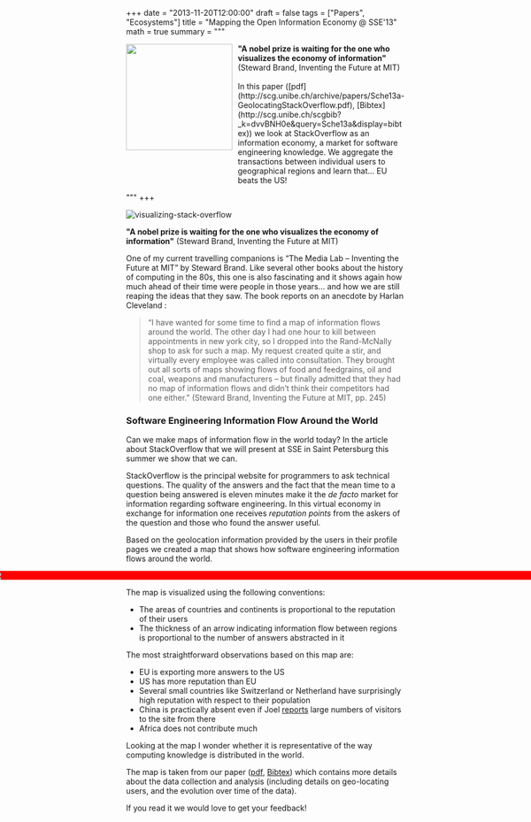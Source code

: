 +++
date = "2013-11-20T12:00:00"
draft = false
tags = ["Papers", "Ecosystems"]
title = "Mapping the Open Information Economy @ SSE'13"
math = true
summary = """

<img src=/img/stackoverflow-small.png style="box-shadow:none; float: left; width:192px; padding: 10px; padding-top:0px; margin-top: 0px; margin-left: 0px; padding-left: 0px; margin-bottom: 0px; border-width: 0px;" />
<div style="overflow:hidden; width: auto;">
<b>"A nobel prize is waiting for the one who visualizes the economy
of information"</b> (Steward Brand, Inventing the Future at MIT) 
<br/><br/>
In this paper ([pdf](http://scg.unibe.ch/archive/papers/Sche13a-GeolocatingStackOverflow.pdf), [Bibtex](http://scg.unibe.ch/scgbib?_k=dvvBNH0e&query=Sche13a&display=bibtex)) we look at StackOverflow as an information economy, a market for software engineering knowledge. We aggregate the transactions between individual users to geographical regions and learn that... EU beats the US! 
</div>


"""
+++

![visualizing-stack-overflow](/img/stackoverflow.png)

<b>"A nobel prize is waiting for the one who visualizes the economy
of information"</b> (Steward Brand, Inventing the Future at MIT) 

One of my current travelling companions is “The Media Lab – Inventing the Future at MIT” by Steward Brand. Like several other books about the history of computing in the 80s, this one is also fascinating and it shows again how much ahead of their time were people in those years… and how we are still reaping the ideas that they saw. The book reports on an anecdote by Harlan Cleveland :

> “I have wanted for some time to find a map of information flows around the world. The other day I had one hour to kill between appointments in new york city, so I dropped into the Rand-McNally shop to ask for such a map. My request created quite a stir, and virtually every employee was called into consultation. They brought out all sorts of maps showing flows of food and feedgrains, oil and coal, weapons and manufacturers – but finally admitted that they had no map of information flows and didn’t think their competitors had one either.” (Steward Brand, Inventing the Future at MIT, pp. 245)


### Software Engineering Information Flow Around the World
Can we make maps of information flow in the world today? In the article about StackOverflow that we will present at SSE in Saint Petersburg this summer we show that we can.

StackOverflow is the principal website for programmers to ask technical questions. The quality of the answers and the fact that the mean time to a question being answered is eleven minutes make it the *de facto* market for information regarding software engineering. In this virtual economy in exchange for information one receives *reputation points* from the askers of the question and those who found the answer useful.

Based on the geolocation information provided by the users in their profile pages we created a map that shows how software engineering information flows around the world. 

    
<div style="margin: 0 -48%; padding: 0 -48%; background-color: red;">
	<img src="/img/stackoverflow-full.png" />
</div>

The map is visualized using the following conventions: 

- The areas of countries and continents is proportional to the reputation of their users
- The thickness of an arrow indicating information flow between regions is proportional to the number of answers abstracted in it


The most straightforward observations based on this map are:

- EU is exporting more answers to the US
- US has more reputation than EU
- Several small countries like Switzerland or Netherland have surprisingly high reputation with respect to their population
- China is practically absent even if Joel [reports](https://stackoverflow.blog/2011/04/stack-overflow-around-the-world/) large numbers of visitors to the site from there
- Africa does not contribute much

Looking at the map I wonder whether it is representative of the way computing knowledge is distributed in the world. 

The map is taken from our paper ([pdf](http://scg.unibe.ch/archive/papers/Sche13a-GeolocatingStackOverflow.pdf), [Bibtex](http://scg.unibe.ch/scgbib?_k=dvvBNH0e&query=Sche13a&display=bibtex)) which contains more details about the data collection and analysis (including details on geo-locating users, and the evolution over time of the data). 

If you read it we would love to get your feedback!



